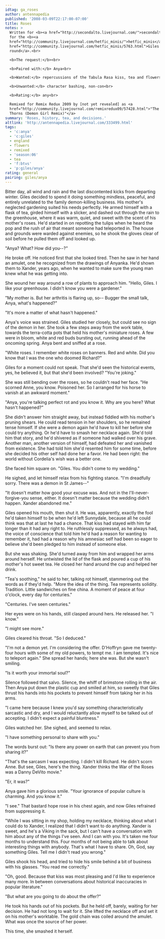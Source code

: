 ```yaml
---
idtag: ga_roses
author: antennapedia
published: '2008-03-09T22:17:00-07:00'
title: Roses
notes: >
  Written for <b><a href="http://secondalto.livejournal.com/">secondalto</a></b>
  for the <b><a
  href="http://community.livejournal.com/hetfic_minis/">hetfic_minis</a></b> <a
  href="http://community.livejournal.com/hetfic_minis/5763.html">Giles
  round</a>.<br>

  <b>The request:</b><br>

  <b>Paired with:</b> Anya<br>

  <b>Wanted:</b> repercussions of the Tabula Rasa kiss, tea and flowers<br>

  <b>Unwanted:</b> character bashing, non-con<br>

  <b>Rating:</b> any<br>

  Remixed for Remix Redux 2009 by [not yet revealed] as <a
  href="http://community.livejournal.com/remixredux09/57428.html">"The Path of
  Thorns (Demon Girl Remix)"</a>
summary: 'Roses, history, tea, and decisions.'
altlink: 'http://antennapedia.livejournal.com/333499.html'
tags:
  - 'c:anya'
  - 'c:giles'
  - england
  - flowers
  - remixed
  - 'season:06'
  - tea
  - 'f:btvs'
  - 'p:giles/anya'
rating: general
pairing: giles/anya
---
```

Bitter day, all wind and rain and the last discontented kicks from departing winter. Giles decided to spend it doing something mindless, peaceful, and entirely unrelated to the family demon-killing business. His mother's neglected gardening suited his needs perfectly. He armed himself with a flask of tea, girded himself with a slicker, and dashed out through the rain to the greenhouse, where it was warm, quiet, and sweet with the scent of his mother's roses. He'd started in on repotting the tulips when he heard the pop and the rush of air that meant someone had teleported in. The house and grounds were warded against enemies, so he shook the gloves clear of soil before he pulled them off and looked up. 

"Anya? What? How did you--?" 

He broke off. He noticed first that she looked tired. Then he saw in her hand an amulet, one he recognized from the drawings of Anyanka. He'd shown them to Xander, years ago, when he wanted to make sure the young man knew what he was getting into. 

She wound her way around a row of plants to approach him. "Hello, Giles. I like your greenhouse. I didn't know you were a gardener."

"My mother is. But her arthritis is flaring up, so-- Bugger the small talk, Anya, what's happened?"

"It's more a matter of what hasn't happened." 

Anya's voice was strained. Giles studied her closely, but could see no sign of the demon in her. She took a few steps away from the work table, towards the terra-cotta pots that held his mother's miniature roses. A few were in bloom, white and red buds bursting out, running ahead of the oncoming spring. Anya bent and sniffed at a rose.

"White roses. I remember white roses on banners. Red and white. Did you know that I was the one who doomed Richard?"

Giles for a moment could not speak. That she'd seen the historical events, yes, he believed it, but that she'd been involved? "You're joking."

She was still bending over the roses, so he couldn't read her face. "He scorned Anne, you know. Poisoned her. So I arranged for his horse to vanish at an awkward moment."

"Anya, you're talking perfect rot and you know it. Why are you here? What hasn't happened?"

She didn't answer him straight away, but instead fiddled with his mother's pruning shears. He could read tension in her shoulders, so he remained tense himself. If she were a demon again he'd have to kill her before she could try anything. Or he'd have to smash her necklace again. She'd told him that story, and he'd shivered as if someone had walked over his grave. Another man, another version of himself, had defeated her and vanished from existence. She had told him she'd resented him for some time, before she decided his other self had done her a favor. He had been right: the world without Cordelia's wish was a better one.

She faced him square on. "Giles. You didn't come to my wedding."

He sighed, and let himself relax from his fighting stance. "I'm dreadfully sorry. There was a demon in St James--"

"It doesn't matter how good your excuse was. And not in the I'll-never-forgive-you sense, either. It doesn't matter because the wedding didn't happen. Xander abandoned me."

Giles opened his mouth, then shut it. He was, apparently, exactly the fool he'd taken himself to be when he'd left Sunnydale, because all he could think was that at last he had a chance. That kiss had stayed with him far longer than it had any right to. He ruthlessly suppressed, as he always had, the voice of conscience that told him he'd had a reason for wanting to remember it, had had a reason why his amnesiac self had been so eager to believe she'd been pledged to him instead of someone else.

But she was shaking. She'd turned away from him and wrapped her arms around herself. He untwisted the lid of the flask and poured a cup of his mother's hot sweet tea. He closed her hand around the cup and helped her drink.

"Tea's soothing," he said to her, talking rot himself, stammering out the words as if they'd help. "More the idea of the thing. Tea represents solidity. Tradition. Little sandwiches on fine china. A moment of peace at four o'clock, every day for centuries."

"Centuries. I've seen centuries." 

Her eyes were on his hands, still clasped around hers. He released her. "I know."

"I might see more."

Giles cleared his throat. "So I deduced."

"I'm not a demon yet. I'm considering the offer. D'Hoffryn gave me twenty-four hours with some of my old powers, to tempt me. I am tempted. It's nice to teleport again." She spread her hands; here she was. But she wasn't smiling.

"Is it worth your immortal soul?"

Silence followed that salvo. Silence, the whiff of brimstone rolling in the air. Then Anya put down the plastic cup and smiled at him, so sweetly that Giles thrust his hands into his pockets to prevent himself from taking her in his arms. 

"I came here because I knew you'd say something characteristically sarcastic and dry, and I would reluctantly allow myself to be talked out of accepting. I didn't expect a painful bluntness."

Giles watched her. She sighed, and seemed to relax.

"I have something personal to share with you."

The words burst out: "Is there any power on earth that can prevent you from sharing it?"

"That's the sarcasm I was expecting. I didn't kill Richard. He didn't scorn Anne. But see, Giles, here's the thing. Xander thinks the War of the Roses was a Danny DeVito movie."

"Er, it was?"

Anya gave him a glorious smile. "Your ignorance of popular culture is charming. And you know it."

"I see." That bastard hope rose in his chest again, and now Giles refrained from suppressing it. 

"While I was sitting in my shop, holding my necklace, thinking about what I could do to Xander, I realized that I didn't want to do anything. Xander is sweet, and he's a Viking in the sack, but I can't have a conversation with him about any of the things I've seen. And I can with you. It's taken me four months to understand this. Four months of not being able to talk about interesting things with anybody. That's what I have to share. Oh, God, say something Giles. Tell me I didn't read you wrong."

Giles shook his head, and tried to hide his smile behind a bit of business with his glasses. "You read me correctly."

"Oh, good. Because that kiss was most pleasing and I'd like to experience many more. In between conversations about historical inaccuracies in popular literature."

"But what are you going to do about the offer?"

He took his hands out of his pockets. But he held off, barely, waiting for her decision. He had not long to wait for it. She lifted the necklace off and set it on his mother's worktable. The gold chain was coiled around the amulet. What was once the source of her power. 

This time, she smashed it herself.
